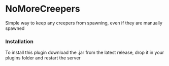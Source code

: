 # NoMoreCreepers
Simple way to keep any creepers from spawning, even if they are manually spawned



### Installation
To install this plugin download the .jar from the latest release, drop it in your plugins folder and restart the server
